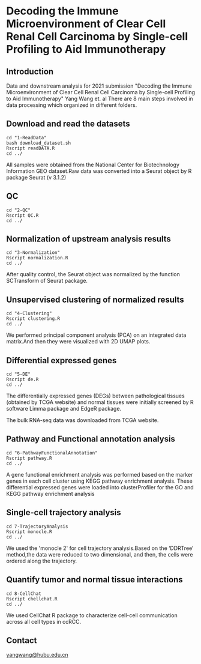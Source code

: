 # Decoding the Immune Microenvironment of Clear Cell Renal Cell Carcinoma by Single-cell Profiling to Aid Immunotherapy

## Introduction
Data and downstream analysis for 2021 submission "Decoding the Immune Microenvironment of Clear Cell Renal Cell Carcinoma by Single-cell Profiling to Aid Immunotherapy" Yang Wang et. al
There are 8 main steps involved in data processing which organized in different folders.

## Download and read the datasets
```
cd "1-ReadData"
bash download_dataset.sh
Rscript readDATA.R
cd ../
```
All samples were obtained from the National Center for Biotechnology Information GEO dataset.Raw data was converted into a Seurat object by R package Seurat (v 3.1.2)

## QC
```
cd "2-QC"
Rscript QC.R 
cd ../
```

## Normalization of upstream analysis results
```
cd "3-Normalization"
Rscript normalization.R 
cd ../
```
After quality control, the Seurat object was normalized by the function SCTransform of Seurat package.

## Unsupervised clustering of normalized results
```
cd "4-Clustering"
Rscript clustering.R 
cd ../
```
We performed principal component analysis (PCA) on an integrated data matrix.And then they were visualized with 2D UMAP plots.

## Differential expressed genes
```
cd "5-DE"
Rscript de.R
cd ../
```
The differentially expressed genes (DEGs) between pathological tissues (obtained by TCGA website) and normal tissues were initially screened by R software Limma package and EdgeR package.

The bulk RNA-seq data was downloaded from TCGA website.

## Pathway and Functional annotation analysis
```
cd "6-PathwayFunctionalAnnotation"
Rscript pathway.R 
cd ../
```
A gene functional enrichment analysis was performed based on the marker genes in each cell cluster using KEGG pathway enrichment analysis. These differential expressed genes were loaded into clusterProfiler for the GO and KEGG pathway enrichment analysis

## Single-cell trajectory analysis
```
cd 7-TrajectoryAnalysis
Rscript monocle.R 
cd ../
```
We used the 'monocle 2' for cell trajectory analysis.Based on the ‘DDRTree’ method,the data were reduced to two dimensional, and then, the cells were ordered along the trajectory.

## Quantify tumor and normal tissue interactions
```
cd 8-CellChat
Rscript chellchat.R 
cd ../
```
We used CellChat R package to characterize cell-cell communication across all cell types in ccRCC.

## Contact
yangwang@hubu.edu.cn

